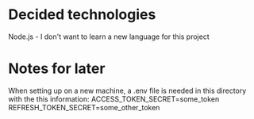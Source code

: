 # Decided technologies
Node.js - I don't want to learn a new language for this project

# Notes for later
When setting up on a new machine, a .env file is needed in this directory with the this information:
ACCESS_TOKEN_SECRET=some_token
REFRESH_TOKEN_SECRET=some_other_token
